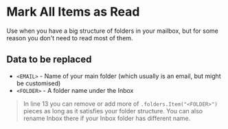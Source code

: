 # Mark All Items as Read
Use when you have a big structure of folders in your mailbox, but for some reason you don't need to read most of them.

## Data to be replaced
- `<EMAIL>` - Name of your main folder (which usually is an email, but might be customised)
- `<FOLDER>` - A folder name under the Inbox
> In line 13 you can remove or add more of `.folders.Item("<FOLDER>")` pieces as long as it satisfies your folder structure. You can also rename Inbox there if your Inbox folder has different name.
